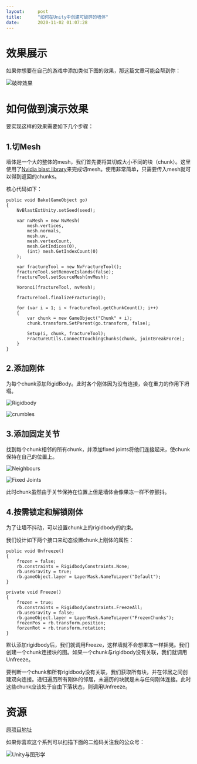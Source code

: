 ```yaml
---
layout:     post
title:      "如何在Unity中创建可破碎的墙体"
date:       2020-11-02 01:07:28
---
```


# **效果展示**

如果你想要在自己的游戏中添加类似下图的效果，那这篇文章可能会帮到你：

![破碎效果](http://baizihan.com/assets/images/in-post/destructible_walls/shoot.gif)

# 如何做到演示效果

要实现这样的效果需要如下几个步骤：

## 1.切Mesh

墙体是一个大的整体的mesh，我们首先要将其切成大小不同的块（chunk）。这里使用了[Nvidia blast library](https://developer.nvidia.com/blast)来完成切mesh。使用非常简单，只需要传入mesh就可以得到返回的chunks。

核心代码如下：

```
public void Bake(GameObject go)
{
    NvBlastExtUnity.setSeed(seed);

    var nvMesh = new NvMesh(
        mesh.vertices,
        mesh.normals,
        mesh.uv,
        mesh.vertexCount,
        mesh.GetIndices(0),
        (int) mesh.GetIndexCount(0)
    );

    var fractureTool = new NvFractureTool();
    fractureTool.setRemoveIslands(false);
    fractureTool.setSourceMesh(nvMesh);

    Voronoi(fractureTool, nvMesh);

    fractureTool.finalizeFracturing();

    for (var i = 1; i < fractureTool.getChunkCount(); i++)
    {
        var chunk = new GameObject("Chunk" + i);
        chunk.transform.SetParent(go.transform, false);

        Setup(i, chunk, fractureTool);
        FractureUtils.ConnectTouchingChunks(chunk, jointBreakForce);
    }
}
```

## 2.添加刚体

为每个chunk添加RigidBody。此时各个刚体因为没有连接，会在重力的作用下坍塌。

![Rigidbody](http://baizihan.com/assets/images/in-post/destructible_walls/rigidbody.png)

![crumbles](http://baizihan.com/assets/images/in-post/destructible_walls/crumbles.gif)

## 3.添加固定关节

找到每个chunk相邻的所有chunk，并添加fixed joints将他们连接起来，使chunk保持在自己的位置上。

![Neighbours](http://baizihan.com/assets/images/in-post/destructible_walls/neighbours.png)

![Fixed Joints](http://baizihan.com/assets/images/in-post/destructible_walls/fixed_joints.png)

此时chunk虽然由于关节保持在位置上但是墙体会像果冻一样不停颤抖。

## 4.按需锁定和解锁刚体

为了让墙不抖动，可以设置chunk上的rigidbody的约束。

我们设计如下两个接口来动态设置chunk上刚体的属性：

```
public void Unfreeze()
{
    frozen = false;
    rb.constraints = RigidbodyConstraints.None;
    rb.useGravity = true;
    rb.gameObject.layer = LayerMask.NameToLayer("Default");
}

private void Freeze()
{
    frozen = true;
    rb.constraints = RigidbodyConstraints.FreezeAll;
    rb.useGravity = false;
    rb.gameObject.layer = LayerMask.NameToLayer("FrozenChunks");
    frozenPos = rb.transform.position;
    forzenRot = rb.transform.rotation;
}
```

默认添加rigidbody后，我们就调用Freeze，这样墙就不会想果冻一样摇晃。我们创建一个chunk连接块的图。如果一个chunk与rigidbody没有关联，我们就调用Unfreeze。

要判断一个chunk和所有rigidbody没有关联，我们获取所有块，并在邻居之间创建双向连接。递归遍历所有刚体的邻居，未遍历的块就是未与任何刚体连接。此时这些chunk应该处于自由下落状态，则调用Unfreeze。

# **资源**

[原项目地址](https://github.com/ElasticSea/destructible-walls)

如果你喜欢这个系列可以扫描下面的二维码关注我的公众号：

![Unity与图形学](http://baizihan.com/assets/images/qrcode.jpg)
